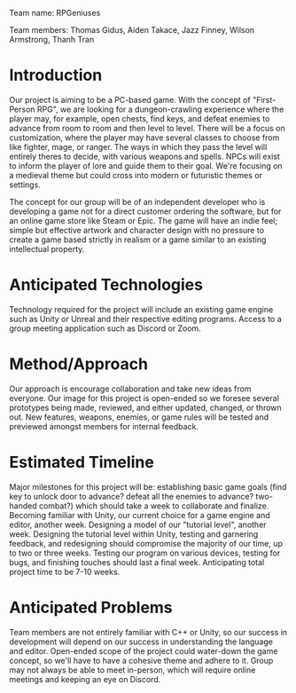 Team name: RPGeniuses

Team members: Thomas Gidus, Aiden Takace, Jazz Finney, Wilson Armstrong, Thanh Tran

# Introduction

Our project is aiming to be a PC-based game. With the concept of "First-Person RPG", we are looking for a dungeon-crawling experience where the player may, for example, open chests, find keys, and defeat enemies to advance from room to room and then level to level. There will be a focus on customization, where the player may have several classes to choose from like fighter, mage, or ranger. The ways in which they pass the level will entirely theres to decide, with various weapons and spells. NPCs will exist to inform the player of lore and guide them to their goal. We're focusing on a medieval theme but could cross into modern or futuristic themes or settings. 

The concept for our group will be of an independent developer who is developing a game not for a direct customer ordering the software, but for an online game store like Steam or Epic. The game will have an indie feel; simple but effective artwork and character design with no pressure to create a game based strictly in realism or a game similar to an existing intellectual property.

# Anticipated Technologies

Technology required for the project will include an existing game engine such as Unity or Unreal and their respective editing programs. Access to a group meeting application such as Discord or Zoom. 

# Method/Approach

Our approach is encourage collaboration and take new ideas from everyone. Our image for this project is open-ended so we foresee several prototypes being made, reviewed, and either updated, changed, or thrown out. New features, weapons, enemies, or game rules will be tested and previewed amongst members for internal feedback.

# Estimated Timeline

Major milestones for this project will be: establishing basic game goals (find key to unlock door to advance? defeat all the enemies to advance? two-handed combat?) which should take a week to collaborate and finalize. Becoming familiar with Unity, our current choice for a game engine and editor, another week. Designing a model of our "tutorial level", another week. Designing the tutorial level within Unity, testing and garnering feedback, and redesigning should compromise the majority of our time, up to two or three weeks. Testing our program on various devices, testing for bugs, and finishing touches should last a final week.
Anticipating total project time to be 7-10 weeks.

# Anticipated Problems

Team members are not entirely familiar with C++ or Unity, so our success in development will depend on our success in understanding the language and editor.
Open-ended scope of the project could water-down the game concept, so we'll have to have a cohesive theme and adhere to it.
Group may not always be able to meet in-person, which will require online meetings and keeping an eye on Discord.

